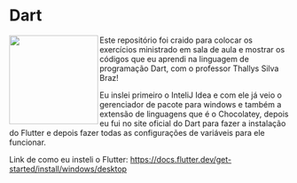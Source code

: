# Dart

<img src="https://cdn.jsdelivr.net/gh/devicons/devicon@latest/icons/dart/dart-original.svg" align="left" width="160"/>

Este repositório foi craido para colocar os exercícios ministrado em sala de aula e mostrar os códigos que eu aprendi na linguagem de programação Dart, com o professor Thallys Silva Braz!

Eu inslei primeiro o InteliJ Idea e com ele já veio o gerenciador de pacote para windows e também a extensão de linguagens que é o Chocolatey, depois eu fui no site oficial do Dart para fazer a instalação do Flutter e depois fazer todas as configurações de variáveis para ele funcionar.

Link de como eu insteli o Flutter: https://docs.flutter.dev/get-started/install/windows/desktop
